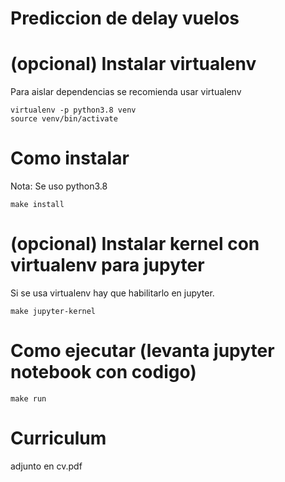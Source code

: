 # Prediccion de delay vuelos


# (opcional) Instalar virtualenv
Para aislar dependencias se recomienda usar virtualenv
```
virtualenv -p python3.8 venv
source venv/bin/activate
```

# Como instalar
Nota: Se uso python3.8 
```
make install
```

# (opcional) Instalar kernel con virtualenv para jupyter

Si se usa virtualenv hay que habilitarlo en jupyter. 
```
make jupyter-kernel
```


# Como ejecutar (levanta jupyter notebook con codigo)
```
make run
```

# Curriculum

adjunto en cv.pdf
